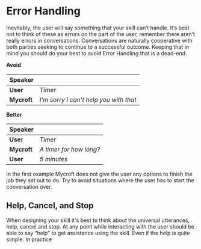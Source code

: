 # Error Handling

Inevitably, the user will say something that your skill can’t handle. It’s best not to think of these as errors on the part of the user, remember there aren’t really errors in conversations. Conversations are naturally cooperative with both parties seeking to continue to a successful outcome. Keeping that in mind you should do your best to avoid Error Handling that is a dead-end.

**Avoid**

| Speaker |  |
| :--- | :--- |
| **User** | _Timer_ |
| **Mycroft** | _I'm sorry I can't help you with that_ |

**Better**

| **Speaker** |  |
| :--- | :--- |
| **Use**r | _Timer_ |
| **Mycroft** | _A timer for how long?_ |
| **User** | _5 minutes_ |

In the first example Mycroft does not give the user any options to finish the job they set out to do. Try to avoid situations where the user has to start the conversation over.

## Help, Cancel, and Stop

When designing your skill it's best to think about the universal utterances, help, cancel and stop. At any point while interacting with the user should be able to say “help” to get assistance using the skill. Even if the help is quite simple. In practice 

